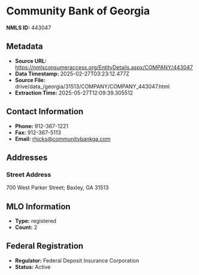 # Community Bank of Georgia

**NMLS ID:** 443047

## Metadata
- **Source URL:** https://nmlsconsumeraccess.org/EntityDetails.aspx/COMPANY/443047
- **Data Timestamp:** 2025-02-27T03:23:12.477Z
- **Source File:** drive/data_/georgia/31513/COMPANY/COMPANY_443047.html
- **Extraction Time:** 2025-05-27T12:09:39.305512

## Contact Information
- **Phone:** 912-367-1221
- **Fax:** 912-367-5113
- **Email:** rhicks@communitybankga.com

## Addresses
### Street Address
700 West Parker Street; Baxley, GA 31513

## MLO Information
- **Type:** registered
- **Count:** 2

## Federal Registration
- **Regulator:** Federal Deposit Insurance Corporation
- **Status:** Active

